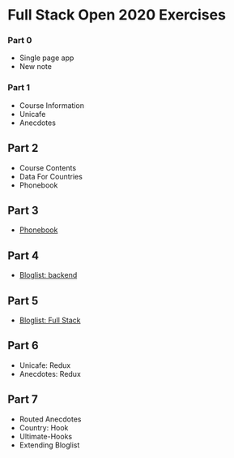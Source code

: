 # Full Stack Open 2020 Exercises

### Part 0

- Single page app
- New note

### Part 1
- Course Information
- Unicafe
- Anecdotes

## Part 2
- Course Contents
- Data For Countries
- Phonebook

## Part 3
- [Phonebook](https://github.com/lightkun10/Phonebook)

## Part 4
- [Bloglist: backend](https://github.com/lightkun10/Blog-List)

## Part 5
- [Bloglist: Full Stack](https://github.com/lightkun10/BlogList-FullStack)

## Part 6
- Unicafe: Redux
- Anecdotes: Redux

## Part 7
- Routed Anecdotes
- Country: Hook
- Ultimate-Hooks
- Extending Bloglist